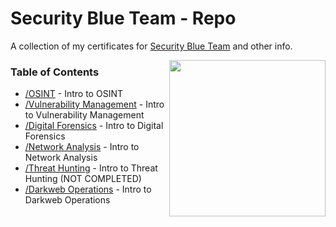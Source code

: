 # Security Blue Team - Repo
A collection of my certificates for [Security Blue Team](https://securityblue.team/) and other info.

<img src="https://securityblue.team/wp-content/uploads/2020/11/laptopimage.png" align="right" width="250">

### Table of Contents

- [/OSINT](https://github.com/dadavidson/secblueteam-repo/tree/main/OSINT) - Intro to OSINT
- [/Vulnerability Management](https://github.com/dadavidson/secblueteam-repo/tree/main/Vulnerability%20Management) - Intro to Vulnerability Management
- [/Digital Forensics](https://github.com/dadavidson/secblueteam-repo/tree/main/Digital%20Forensics) - Intro to Digital Forensics
- [/Network Analysis](https://github.com/dadavidson/secblueteam-repo/tree/main/Network%20Analysis) - Intro to Network Analysis
- [/Threat Hunting](https://github.com/dadavidson/secblueteam-repo/tree/main/Threat%20Hunting) - Intro to Threat Hunting (NOT COMPLETED)
- [/Darkweb Operations](https://github.com/dadavidson/secblueteam-repo/tree/main/Darkweb%20Ops) - Intro to Darkweb Operations
